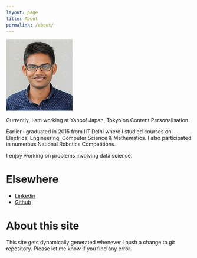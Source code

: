 ```yaml
---
layout: page
title: About
permalink: /about/
---
```


<img src="/images/profile.png" alt="me" width="180"> 
  

Currently, I am working at Yahoo! Japan, Tokyo on Content Personalisation.

Earlier I graduated in 2015 from IIT Delhi where I studied courses on Electrical Engineering, Computer Science &
Mathematics. I also participated in numerous National Robotics Competitions. 

I enjoy working on problems involving data science.


Elsewhere
==============
+ [Linkedin](https://www.linkedin.com/in/mohitleoagrawal)
+ [Github](https://github.com/mohi)


About this site
===============
This site gets dynamically generated whenever I push a change to git
repository. Please let me know if you find any error. 
